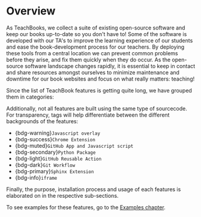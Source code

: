 # Overview

As TeachBooks, we collect a suite of existing open-source software and keep our books up-to-date so you don't have to! Some of the software is developed with our TA's to improve the learning experience of our students and ease the book-development process for our teachers. By deploying these tools from a central location we can prevent common problems before they arise, and fix them quickly when they do occur. As the open-source software landscape changes rapidly, it is essential to keep in contact and share resources amongst ourselves to minimize maintenance and downtime for our book websites and focus on what really matters: teaching!

Since the list of TeachBook features is getting quite long, we have grouped them in categories:

Additionally, not all features are built using the same type of sourcecode. For transparency, tags will help differentiate between the different backgrounds of the features:
- {bdg-warning}`Javascript overlay`
- {bdg-success}`Chrome Extension`
- {bdg-muted}`GitHub App and Javascript script`
- {bdg-secondary}`Python Package`
- {bdg-light}`GitHub Reusable Action`
- {bdg-dark}`Git Workflow`
- {bdg-primary}`Sphinx Extension`
- {bdg-info}`iframe`

Finally, the purpose, installation process and usage of each features is elaborated on in the respective sub-sections.

To see examples for these features, go to the [Examples chapter](../examples/overview.md).